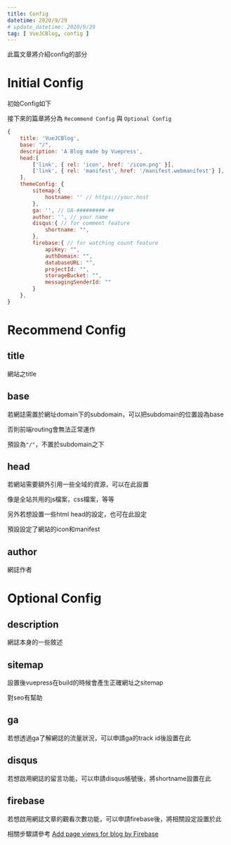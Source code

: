 ```yaml
---
title: Config
datetime: 2020/9/29
# update_datetime: 2020/9/29
tag: [ VueJCBlog, config ]
---
```


此篇文章將介紹config的部分

# Initial Config

初始Config如下

接下來的篇章將分為 `Recommend Config` 與 `Optional Config`
```js
{
    title: 'VueJCBlog',
    base: "/",
    description: 'A Blog made by Vuepress',
    head:[
        ['link', { rel: 'icon', href: '/icon.png' }],
        ['link', { rel: 'manifest', href: '/manifest.webmanifest'} ],
    ],
    themeConfig: {
        sitemap:{
            hostname: '' // https://your.host
        },
        ga: '', // UA-#########-##
        author: '', // your name
        disqus:{ // for comment feature
            shortname: "",
        },
        firebase:{ // for watching count feature
            apiKey: "",
            authDomain: "",
            databaseURL: "",
            projectId: "",
            storageBucket: "",
            messagingSenderId: ""
        }
    },
}
```

# Recommend Config

## title

網站之title

## base

若網誌需置於網址domain下的subdomain，可以把subdomain的位置設為base

否則前端routing會無法正常運作

預設為`"/"`，不置於subdomain之下

## head

若網站需要額外引用一些全域的資源，可以在此設置

像是全站共用的js檔案，css檔案，等等

另外若想設置一些html head的設定，也可在此設定

預設設定了網站的icon和manifest

## author

網誌作者

# Optional Config

## description

網誌本身的一些敘述

## sitemap

設置後vuepress在build的時候會產生正確網址之sitemap

對seo有幫助

## ga

若想透過ga了解網誌的流量狀況，可以申請ga的track id後設置在此

## disqus

若想啟用網誌的留言功能，可以申請disqus帳號後，將shortname設置在此

## firebase

若想啟用網誌文章的觀看次數功能，可以申請firebase後，將相關設定設置於此

相關步驟請參考 [Add page views for blog by Firebase](/VueJCBlog/Development/article/hello-vuejcblog.md)